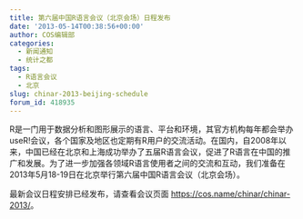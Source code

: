 ```yaml
---
title: 第六届中国R语言会议（北京会场）日程发布
date: '2013-05-14T00:38:56+00:00'
author: COS编辑部
categories:
  - 新闻通知
  - 统计之都
tags:
  - R语言会议
  - 北京
slug: chinar-2013-beijing-schedule
forum_id: 418935
---
```


R是一门用于数据分析和图形展示的语言、平台和环境，其官方机构每年都会举办useR!会议，各个国家及地区也定期有R用户的交流活动。在国内，自2008年以来，中国已经在北京和上海成功举办了五届R语言会议，促进了R语言在中国的推广和发展。为了进一步加强各领域R语言使用者之间的交流和互动，我们准备在2013年5月18-19日在北京举行第六届中国R语言会议（北京会场）。

<!--more-->

最新会议日程安排已经发布，请查看会议页面 <https://cos.name/chinar/chinar-2013/>。
